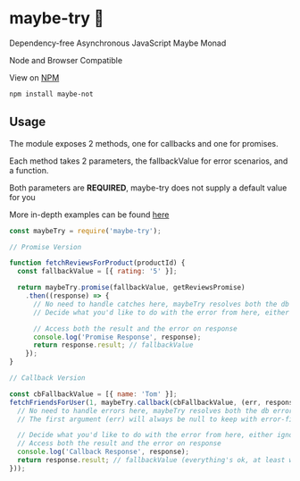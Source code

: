 # maybe-try :see_no_evil:

Dependency-free Asynchronous JavaScript Maybe Monad

Node and Browser Compatible

View on [NPM](https://www.npmjs.com/package/maybe-try)

```bash
npm install maybe-not
```

## Usage

The module exposes 2 methods, one for callbacks and one for promises.

Each method takes 2 parameters, the fallbackValue for error scenarios, and a function.

Both parameters are **REQUIRED**, maybe-try does not supply a default value for you

More in-depth examples can be found [here](https://github.com/cmswalker/maybe-try/blob/master/examples)

```js
const maybeTry = require('maybe-try');

// Promise Version

function fetchReviewsForProduct(productId) {
  const fallbackValue = [{ rating: '5' }];

  return maybeTry.promise(fallbackValue, getReviewsPromise)
    .then((response) => {
      // No need to handle catches here, maybeTry resolves both the db error and our fallback value
      // Decide what you'd like to do with the error from here, either ignore and use the fallback value, or handle it manually

      // Access both the result and the error on response
      console.log('Promise Response', response);
      return response.result; // fallbackValue
    });
}

// Callback Version

const cbFallbackValue = [{ name: 'Tom' }];
fetchFriendsForUser(1, maybeTry.callback(cbFallbackValue, (err, response) => {
  // No need to handle errors here, maybeTry resolves both the db error and our fallback value
  // The first argument (err) will always be null to keep with error-first callback patterns

  // Decide what you'd like to do with the error from here, either ignore and use the fallback value, or handle it manually
  // Access both the result and the error on response
  console.log('Callback Response', response);
  return response.result; // fallbackValue (everything's ok, at least we have Tom)
}));

```